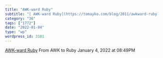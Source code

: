 ```yaml
---
title: "AWK-ward Ruby"
subtitle: "[ AWK-ward Ruby](https://tomayko.com/blog/2011/awkward-ruby)"
category: "36"
tags: ["1772"]
date: "2022-01-04"
type: "wp"
wordpress_id: 3181
---
```

[ AWK-ward Ruby](https://tomayko.com/blog/2011/awkward-ruby)
 From AWK to Ruby
January 4, 2022 at 08:49PM